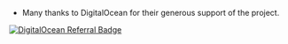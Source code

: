 

- Many thanks to DigitalOcean for their generous support of the project.

<a href="https://www.digitalocean.com/?refcode=daa899c901f2&utm_campaign=Referral_Invite&utm_medium=Referral_Program&utm_source=badge"><img src="https://web-platforms.sfo2.cdn.digitaloceanspaces.com/WWW/Badge%201.svg" alt="DigitalOcean Referral Badge" /></a>